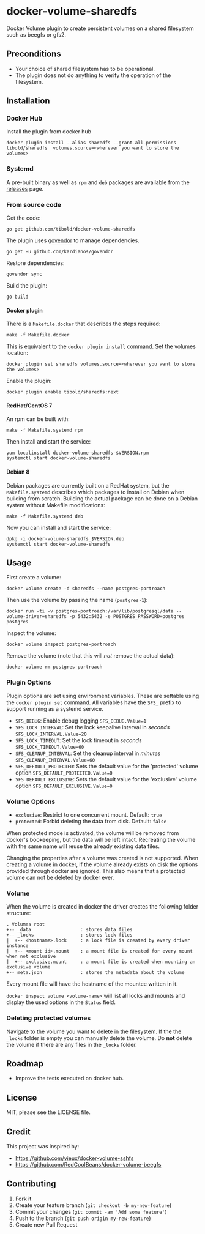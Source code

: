 # docker-volume-sharedfs

Docker Volume plugin to create persistent volumes on a shared filesystem such as beegfs or gfs2.

## Preconditions

- Your choice of shared filesystem has to be operational.
- The plugin does not do anything to verify the operation of the filesystem.

## Installation

### Docker Hub

Install the plugin from docker hub

    docker plugin install --alias sharedfs --grant-all-permissions tibold/sharedfs  volumes.source=<wherever you want to store the volumes>

### Systemd

A pre-built binary as well as `rpm` and `deb` packages are available from the [releases](https://github.com/tibold/docker-volume-sharedfs/releases) page.

### From source code

Get the code:

    go get github.com/tibold/docker-volume-sharedfs

The plugin uses [govendor](https://github.com/kardianos/govendor) to manage dependencies.

    go get -u github.com/kardianos/govendor

Restore dependencies:
    
    govendor sync

Build the plugin:

    go build

#### Docker plugin

There is a `Makefile.docker` that describes the steps required:

    make -f Makefile.docker

This is equivalent to the `docker plugin install` command.
Set the volumes location:
    
    docker plugin set sharedfs volumes.source=<wherever you want to store the volumes>

Enable the plugin:

    docker plugin enable tibold/sharedfs:next

#### RedHat/CentOS 7

An rpm can be built with:

    make -f Makefile.systemd rpm

Then install and start the service:

    yum localinstall docker-volume-sharedfs-$VERSION.rpm
    systemctl start docker-volume-sharedfs

#### Debian 8

Debian packages are currently built on a RedHat system, but the `Makefile.systemd`
describes which packages to install on Debian when building from scratch.
Building the actual package can be done on a Debian system without Makefile modifications:

    make -f Makefile.systemd deb

Now you can install and start the service:

    dpkg -i docker-volume-sharedfs_$VERSION.deb
    systemctl start docker-volume-sharedfs


## Usage

First create a volume:

    docker volume create -d sharedfs --name postgres-portroach

Then use the volume by passing the name (`postgres-1`):

    docker run -ti -v postgres-portroach:/var/lib/postgresql/data --volume-driver=sharedfs -p 5432:5432 -e POSTGRES_PASSWORD=postgres postgres

Inspect the volume:

    docker volume inspect postgres-portroach

Remove the volume (note that this will _not_ remove the actual data):

    docker volume rm postgres-portroach

### Plugin Options

Plugin options are set using environment variables. These are settable using the `docker plugin set` command. All variables have the `SFS_` prefix to support running as a systemd service.

* `SFS_DEBUG`: Enable debug logging `SFS_DEBUG.Value=1`
* `SFS_LOCK_INTERVAL`: Set the lock keepalive interval in *seconds* `SFS_LOCK_INTERVAL.Value=20`
* `SFS_LOCK_TIMEOUT`: Set the lock timeout in *seconds* `SFS_LOCK_TIMEOUT.Value=60`
* `SFS_CLEANUP_INTERVAL`: Set the cleanup interval in *minutes* `SFS_CLEANUP_INTERVAL.Value=60`
* `SFS_DEFAULT_PROTECTED`: Sets the default value for the 'protected' volume option `SFS_DEFAULT_PROTECTED.Value=0`
* `SFS_DEFAULT_EXCLUSIVE`: Sets the default value for the 'exclusive' volume option `SFS_DEFAULT_EXCLUSIVE.Value=0`

### Volume Options

* `exclusive`: Restrict to one concurrent mount. Default: `true`
* `protected`: Forbid deleting the data from disk. Default: `false`

When protected mode is activated, the volume will be removed from docker's bookeeping, but the data will be left intact. Recreating the volume with the same name will reuse the already existing data files.

Changing the properties after a volume was created is not supported. When creating a volume in docker, if the volume already exists on disk the options provided through docker are ignored. This also means that a protected volume can not be deleted by docker ever.

### Volume

When the volume is created in docker the driver creates the following folder structure:

```
. Volumes root
+-- _data                  : stores data files
+-- _locks                 : stores lock files
|  +-- <hostname>.lock     : a lock file is created by every driver instance
|  +-- <mount id>.mount    : a mount file is created for every mount when not exclusive
|  +-- exclusive.mount     : a mount file is created when mounting an exclusive volume
+-- meta.json              : stores the metadata about the volume
```

Every mount file will have the hostname of the mountee written in it.

`docker inspect volume <volume-name>` will list all locks and mounts and display the used options in the `Status` field.

### Deleting protected volumes

Navigate to the volume you want to delete in the filesystem. If the the `_locks` folder is empty you can manually delete the volume. Do __not__ delete the volume if there are any files in the `_locks` folder.

## Roadmap

- Improve the tests executed on docker hub.

## License

MIT, please see the LICENSE file.

## Credit

This project was inspired by:
* https://github.com/vieux/docker-volume-sshfs
* https://github.com/RedCoolBeans/docker-volume-beegfs

## Contributing

1. Fork it
2. Create your feature branch (`git checkout -b my-new-feature`)
3. Commit your changes (`git commit -am 'Add some feature'`)
4. Push to the branch (`git push origin my-new-feature`)
5. Create new Pull Request
